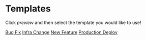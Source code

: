 # Templates

Click _preview_ and then select the template you would like to use!

[Bug Fix](?template=bug_fix.md&title=%5BENG-XXXX%5D+fix%28XXXX%29%3A+XXXXXX)
[Infra Change](?template=infra_change.md&title=%5BENG-XXXX%5D+build%28XXXX%29%3A+XXXXXX)
[New Feature](?template=new_feature.md&title=%5BENG-XXXX%5D+feat%28XXXX%29%3A+XXXXXX)
[Production Deploy](?template=prod_deploy.md&title=%5BENG-XXXX%5D+deploy%3A+XXXXXX)
